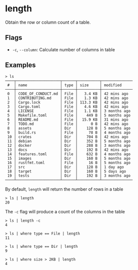 # length

Obtain the row or column count of a table.

## Flags

* `-c`, `--column`: Calculate number of columns in table

## Examples

```shell
> ls
────┬────────────────────┬──────┬──────────┬──────────────
 #  │ name               │ type │ size     │ modified
────┼────────────────────┼──────┼──────────┼──────────────
 0  │ CODE_OF_CONDUCT.md │ File │   3.4 KB │ 42 mins ago
 1  │ CONTRIBUTING.md    │ File │   1.3 KB │ 42 mins ago
 2  │ Cargo.lock         │ File │ 113.3 KB │ 42 mins ago
 3  │ Cargo.toml         │ File │   4.6 KB │ 42 mins ago
 4  │ LICENSE            │ File │   1.1 KB │ 3 months ago
 5  │ Makefile.toml      │ File │    449 B │ 5 months ago
 6  │ README.md          │ File │  15.9 KB │ 31 mins ago
 7  │ TODO.md            │ File │      0 B │ 42 mins ago
 8  │ assets             │ Dir  │    128 B │ 5 months ago
 9  │ build.rs           │ File │     78 B │ 4 months ago
 10 │ crates             │ Dir  │    704 B │ 42 mins ago
 11 │ debian             │ Dir  │    352 B │ 5 months ago
 12 │ docker             │ Dir  │    288 B │ 3 months ago
 13 │ docs               │ Dir  │    192 B │ 42 mins ago
 14 │ features.toml      │ File │    632 B │ 4 months ago
 15 │ images             │ Dir  │    160 B │ 5 months ago
 16 │ rustfmt.toml       │ File │     16 B │ 5 months ago
 17 │ src                │ Dir  │    128 B │ 1 day ago
 18 │ target             │ Dir  │    160 B │ 5 days ago
 19 │ tests              │ Dir  │    192 B │ 3 months ago
────┴────────────────────┴──────┴──────────┴──────────────
```

By default, `length` will return the number of rows in a table

```shell
> ls | length
20
```

The `-c` flag will produce a count of the columns in the table

```shell
> ls | length -c
4
```

```shell
> ls | where type == File | length
11
```

```shell
> ls | where type == Dir | length
9
```

```shell
> ls | where size > 2KB | length
4
```
